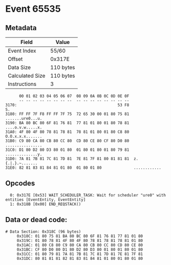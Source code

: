 # Event 65535

## Metadata

| Field           | Value     |
|-----------------|-----------|
| Event Index     | 55/60     |
| Offset          | 0x317E    |
| Data Size       | 110 bytes |
| Calculated Size | 110 bytes |
| Instructions    | 3         |

```
      00 01 02 03 04 05 06 07  08 09 0A 0B 0C 0D 0E 0F
      -- -- -- -- -- -- -- --  -- -- -- -- -- -- -- --
3170:                                            53 F8                S.
3180: FF FF 7F F8 FF FF 7F 75  72 65 30 00 01 80 75 81  .......ure0...u.
3190: BA 80 BC 80 6F 81 76 81  77 81 01 80 01 80 78 81  ....o.v.w.....x.
31A0: 4F 80 4F 80 78 81 78 81  78 81 01 80 01 80 C8 80  O.O.x.x.x.......
31B0: C9 80 CA 80 CB 80 CC 80  CD 80 CE 80 CF 80 D0 80  ................
31C0: D1 80 D2 80 D3 80 01 80  01 80 01 80 01 80 79 81  ..............y.
31D0: 7A 81 7B 81 7C 81 7D 81  7E 81 7F 81 80 81 81 81  z.{.|.}.~.......
31E0: 82 81 83 81 84 81 01 80  01 80 01 80              ............    
```

## Opcodes

```
  0: 0x317E [0x53] WAIT_SCHEDULER_TASK: Wait for scheduler "ure0" with entities [EventEntity, EventEntity]
  1: 0x318B [0x00] END_REQSTACK()
```

## Data or dead code:

```
# Data Section: 0x318C (96 bytes)
     0x318C: 01 80 75 81 BA 80 BC 80 6F 81 76 81 77 81 01 80
     0x319C: 01 80 78 81 4F 80 4F 80 78 81 78 81 78 81 01 80
     0x31AC: 01 80 C8 80 C9 80 CA 80 CB 80 CC 80 CD 80 CE 80
     0x31BC: CF 80 D0 80 D1 80 D2 80 D3 80 01 80 01 80 01 80
     0x31CC: 01 80 79 81 7A 81 7B 81 7C 81 7D 81 7E 81 7F 81
     0x31DC: 80 81 81 81 82 81 83 81 84 81 01 80 01 80 01 80
```